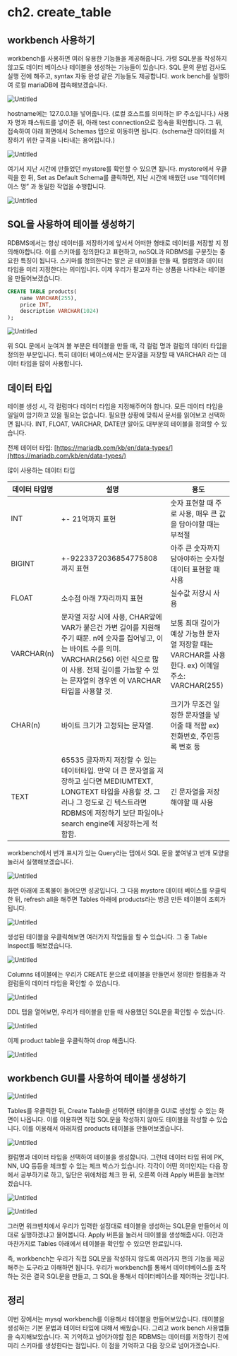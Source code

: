 # ch2. create_table

## workbench 사용하기

workbench를 사용하면 여러 유용한 기능들을 제공해줍니다. 가령 SQL문을 작성하지 않고도 데이터 베이스나 테이블을 생성하는 기능들이 있습니다. SQL 문의 문법 검사도 실행 전에 해주고, syntax 자동 완성 같은 기능들도 제공합니다. work bench를 실행하여 로컬 mariaDB에 접속해보겠습니다.

![Untitled](ch2_create_table/Untitled.png)

hostname에는 127.0.0.1을 넣어줍니다. (로컬 호스트를 의미하는 IP 주소입니다.) 사용자 명과 패스워드를 넣어준 뒤, 아래 test connection으로 접속을 확인합니다. 그 뒤, 접속하여 아래 화면에서 Schemas 탭으로 이동하면 됩니다. (schema란 데이터를 저장하기 위한 규격을 나타내는 용어입니다.)

![Untitled](ch2_create_table/Untitled%201.png)

여기서 지난 시간에 만들었던 mystore를 확인할 수 있으면 됩니다. mystore에서 우클릭을 한 뒤, Set as Default Schema를 클릭하면, 지난 시간에 배웠던 use “데이터베이스  명” 과 동일한 작업을 수행합니다.

![Untitled](ch2_create_table/Untitled%202.png)

## SQL을 사용하여 테이블 생성하기

RDBMS에서는 항상 데이터를 저장하기에 앞서서 어떠한 형태로 데이터를 저장할 지 정의해야합니다. 이를 스키마를 정의한다고 표현하고, noSQL과 RDBMS를 구분짓는 중요한 특징이 됩니다. 스키마를 정의한다는 말은 곧 테이블을 만들 때, 컬럼명과 데이터 타입을 미리 지정한다는 의미입니다. 이제 우리가 팔고자 하는 상품을 나타내는 테이블을 만들어보겠습니다.

```sql
CREATE TABLE products(
	name VARCHAR(255),
	price INT,
	description VARCHAR(1024)
);
```

![Untitled](ch2_create_table/Untitled%203.png)

위 SQL 문에서 눈여겨 볼 부분은 테이블을 만들 때, 각 컬럼 명과 컬럼의 데이터 타입을 정의한 부분입니다. 특히 데이터 베이스에서는 문자열을 저장할 때 VARCHAR 라는 데이터 타입을 많이 사용합니다. 

## 데이터 타입

테이블 생성 시, 각 컬럼마다 데이터 타입을 지정해주어야 합니다. 모든 데이터 타입을 일일이 암기하고 있을 필요는 없습니다. 필요한 상황에 맞춰서 문서를 읽어보고 선택하면 됩니다. INT, FLOAT, VARCHAR, DATE만 알아도 대부분의 테이블을 정의할 수 있습니다.

전체 데이터 타입: [https://mariadb.com/kb/en/data-types/](https://mariadb.com/kb/en/data-types/)

많이 사용하는 데이터 타입

| 데이터 타입명 | 설명 | 용도 |
| --- | --- | --- |
| INT | +- 21억까지 표현 | 숫자 표현할 때 주로 사용, 매우 큰 값을 담아야할 때는 부적절 |
|  BIGINT | +-9223372036854775808까지 표현 | 아주 큰 숫자까지 담아야하는 숫자형 데이터 표현할 때 사용 |
| FLOAT | 소수점 아래 7자리까지 표현 | 실수값 저장시 사용 |
| VARCHAR(n) | 문자열 저장 시에 사용, CHAR앞에 VAR가 붙은건 가변 길이를 지원해주기 때문. n에 숫자를 집어넣고, 이는 바이트 수를 의미. VARCHAR(256) 이런 식으로 많이 사용. 전체 길이를 가늠할 수 있는 문자열의 경우엔 이 VARCHAR 타입을 사용할 것. | 보통 최대 길이가 예상 가능한 문자열 저장할 때는 VARCHAR를 사용한다. ex) 이메일 주소: VARCHAR(255)  |
| CHAR(n) | 바이트 크기가 고정되는 문자열. | 크기가 무조건 일정한 문자열을 넣어줄 때 적합 ex) 전화번호, 주민등록 번호 등 |
| TEXT | 65535 글자까지 저장할 수 있는 데이터타입. 만약 더 큰 문자열을 저장하고 싶다면 MEDIUMTEXT, LONGTEXT 타입을 사용할 것. 그러나 그 정도로 긴 텍스트라면 RDBMS에 저장하기 보단 파일이나 search engine에 저장하는게 적합함.  | 긴 문자열을 저장해야할 때 사용 |

workbench에서 번개 표시가 있는 Query라는 탭에서 SQL 문을 붙여넣고 번개 모양을 눌러서 실행해보겠습니다.

![Untitled](ch2_create_table/Untitled%204.png)

화면 아래에 초록불이 들어오면 성공입니다. 그 다음 mystore 데이터 베이스를 우클릭 한 뒤, refresh all을 해주면 Tables 아래에 products라는 방금 만든 테이블이 조회가 됩니다.

![Untitled](ch2_create_table/Untitled%205.png)

생성된 테이블을 우클릭해보면 여러가지 작업들을 할 수 있습니다. 그 중 Table Inspect를 해보겠습니다.

![Untitled](ch2_create_table/Untitled%206.png)

Columns 테이블에는 우리가 CREATE 문으로 테이블을 만들면서 정의한 컬럼들과 각 컬럼들의 데이터 타입을 확인할 수 있습니다. 

![Untitled](ch2_create_table/Untitled%207.png)

DDL 탭을 열어보면, 우리가 테이블을 만들 때 사용했던 SQL문을 확인할 수 있습니다.

![Untitled](ch2_create_table/Untitled%208.png)

이제 product table을 우클릭하여 drop 해줍니다.

![Untitled](ch2_create_table/Untitled%209.png)

## workbench GUI를 사용하여 테이블 생성하기

![Untitled](ch2_create_table/Untitled%2010.png)

Tables를 우클릭한 뒤, Create Table을 선택하면 테이블을 GUI로 생성할 수 있는 화면이 나옵니다. 이를 이용하면 직접 SQL문을 작성하지 않아도 테이블을 작성할 수 있습니다. 이를 이용해서 아래처럼 products  테이블을 만들어보겠습니다.

![Untitled](ch2_create_table/Untitled%2011.png)

컬럼명과 데이터 타입을 선택하여 테이블을 생성합니다. 그런데 데이터 타입 뒤에 PK, NN, UQ 등등을 체크할 수 있는 체크 박스가 있습니다. 각각이 어떤 의미인지는 다음 장에서 공부하기로 하고, 일단은 위에처럼 체크 한 뒤, 오른쪽 아래 Apply 버튼을 눌러보겠습니다.

![Untitled](ch2_create_table/Untitled%2012.png)

![Untitled](ch2_create_table/Untitled%2013.png)

그러면 워크벤치에서 우리가 입력한 설정대로 테이블을 생성하는 SQL문을 만들어서 이대로 실행하겠냐고 물어봅니다. Apply 버튼을 눌러서 테이블을 생성해줍시다. 이전과 마찬가지로 Tables 아래에서 테이블을 확인할 수 있으면 완료입니다. 

즉, workbench는 우리가 직접 SQL문을 작성하지 않도록 여러가지 편의 기능을 제공해주는 도구라고 이해하면 됩니다. 우리가 workbench를 통해서 데이터베이스를 조작하는 것은 결국 SQL문을 만들고, 그 SQL을 통해서 데이터베이스를 제어하는 것입니다.

## 정리

이번 장에서는 mysql workbench를 이용해서 테이블을 만들어보았습니다. 테이블을 생성하는 기본 문법과 데이터 타입에 대해서 배웠습니다. 그리고 work bench 사용법들을 숙지해보았습니다. 꼭 기억하고 넘어가야할 점은 RDBMS는 데이터를 저장하기 전에 미리 스키마를 생성한다는 점입니다. 이 점을 기억하고 다음 장으로 넘어가겠습니다.